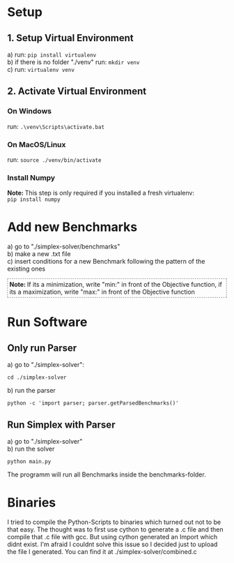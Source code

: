 # Setup

## 1. Setup Virtual Environment

a) run: `pip install virtualenv`<br>
b) if there is no folder "./venv" run: `mkdir venv`<br>
c) run: `virtualenv venv`<br>

## 2. Activate Virtual Environment

### On Windows

run: `.\venv\Scripts\activate.bat`

### On MacOS/Linux

run: `source ./venv/bin/activate`

### Install Numpy

<strong>Note: </strong>This step is only required if you installed a fresh virtualenv:<br> `pip install numpy`

# Add new Benchmarks

a) go to "./simplex-solver/benchmarks"<br>
b) make a new .txt file<br>
c) insert conditions for a new Benchmark following the pattern of the existing ones

<div style="border: 1px dashed grey; padding: 4px"><strong>Note: </strong>If its a minimization, write "min:" in front of the Objective function, if its a maximization, write "max:" in front of the Objective function</div>

# Run Software

## Only run Parser

a) go to "./simplex-solver":

```
cd ./simplex-solver
```

b) run the parser

```
python -c 'import parser; parser.getParsedBenchmarks()'
```

## Run Simplex with Parser

a) go to "./simplex-solver"<br>
b) run the solver

```
python main.py
```

The programm will run all Benchmarks inside the benchmarks-folder.

# Binaries

I tried to compile the Python-Scripts to binaries which turned out not to be that easy. The thought was to first use cython to generate a .c file and then compile that .c file with gcc. But using cython generated an Import which didnt exist. I'm afraid I couldnt solve this issue so I decided just to upload the file I generated. You can find it at ./simplex-solver/combined.c
